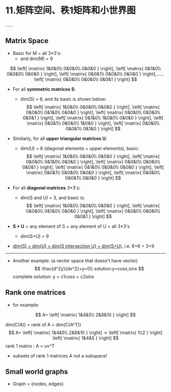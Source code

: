 # 11.矩阵空间、秩1矩阵和小世界图

......

## Matrix Space

* Basic for M = all 3*3's:
  * and dim(M) = 9

$$
\left[
\matrix{
1&0&0\\
0&0&0\\
0&0&0
}
\right],
\left[
\matrix{
0&1&0\\
0&0&0\\
0&0&0
}
\right],
\left[
\matrix{
0&0&1\\
0&0&0\\
0&0&0
}
\right],......
\left[
\matrix{
0&0&0\\
0&0&0\\
0&0&1
}
\right]
$$

* For all **symmetric matrices S**:

  * dim(S) = 6, and its basic is shown below:
    $$
    \left[
    \matrix{
    1&0&0\\
    0&0&0\\
    0&0&0
    }
    \right],
    \left[
    \matrix{
    0&0&0\\
    0&1&0\\
    0&0&0
    }
    \right],
    \left[
    \matrix{
    0&0&0\\
    0&0&0\\
    0&0&1
    }
    \right],
    \left[
    \matrix{
    0&1&0\\
    1&0&0\\
    0&0&0
    }
    \right],
    \left[
    \matrix{
    0&0&1\\
    0&0&0\\
    1&0&0
    }
    \right],
    \left[
    \matrix{
    0&0&0\\
    0&0&1\\
    0&1&0
    }
    \right]
    $$
    

* Similarly, for all **upper triangular matrices U**:

  * dim(U) = 6 (diagonal elements + upper elements), basic:
    $$
    \left[
    \matrix{
    1&0&0\\
    0&0&0\\
    0&0&0
    }
    \right],
    \left[
    \matrix{
    0&0&0\\
    0&1&0\\
    0&0&0
    }
    \right],
    \left[
    \matrix{
    0&0&0\\
    0&0&0\\
    0&0&1
    }
    \right],
    \left[
    \matrix{
    0&1&0\\
    0&0&0\\
    0&0&0
    }
    \right],
    \left[
    \matrix{
    0&0&1\\
    0&0&0\\
    0&0&0
    }
    \right],
    \left[
    \matrix{
    0&0&0\\
    0&0&1\\
    0&0&0
    }
    \right]
    $$
    

* For all **diagonal matrices** 3*3's:

  * dim(S and U) = 3, and basic is:
    $$
    \left[
    \matrix{
    1&0&0\\
    0&0&0\\
    0&0&0
    }
    \right],
    \left[
    \matrix{
    0&0&0\\
    0&1&0\\
    0&0&0
    }
    \right],
    \left[
    \matrix{
    0&0&0\\
    0&0&0\\
    0&0&1
    }
    \right]
    $$

* **S + U** = any element of S + any element of U = all 3*3's
  * dim(S+U) = 9

- <u>dim(S) + dim(U) = dim(S intersection U) + dim(S+U)</u>, i.e. 6+6 = 3+9

****

- Another example: (a vector space that doesn't have vector)
  $$
  \frac{d^2y}{dx^2}+y=0\\
  solution:y=cosx,sinx
  $$
  complete solution: y = c1cosx + c2sinx

## Rank one matrices

- for example:

$$
A=
\left[
\matrix{
1&4&5\\
2&8&10
}
\right]
$$

dim(C(A)) = rank of A = dim(C(A^T))
$$
A=
\left[
\matrix{
1&4&5\\
2&8&10
}
\right]
->
\left[
\matrix{
1\\2
}
\right]
\left[
\matrix{
1&4&5
}
\right]
$$
rank 1 matrix : A = uv^T

- subsets of rank 1 matrices A not a subspace!

## Small world graphs

- Graph = {nodes, edges}